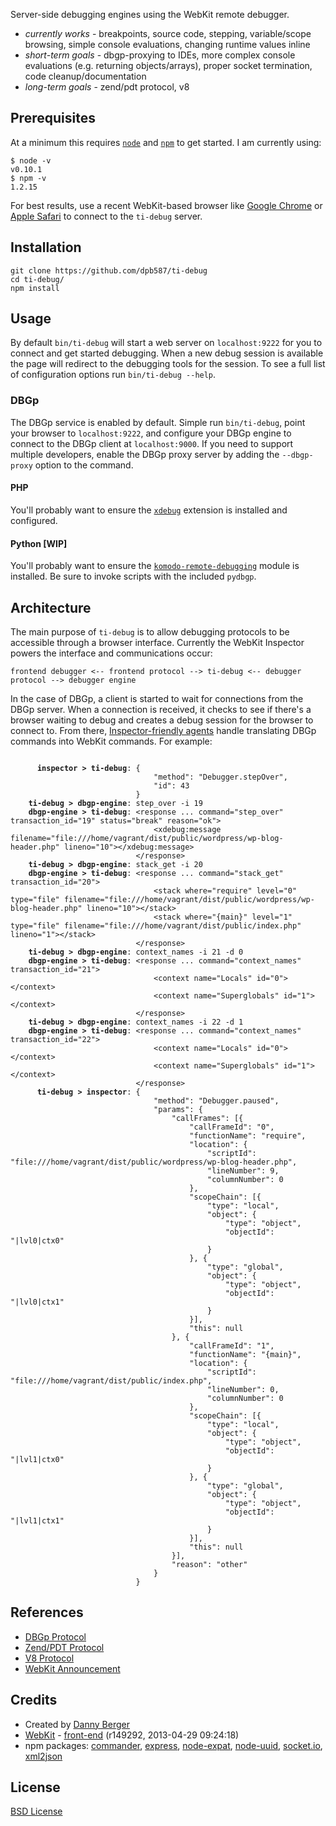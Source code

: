 Server-side debugging engines using the WebKit remote debugger.

 * *currently works* - breakpoints, source code, stepping, variable/scope browsing, simple console evaluations, changing runtime values inline
 * *short-term goals* - dbgp-proxying to IDEs, more complex console evaluations (e.g. returning objects/arrays), proper socket termination, code cleanup/documentation
 * *long-term goals* - zend/pdt protocol, v8


Prerequisites
-------------

At a minimum this requires [`node`](http://nodejs.org/) and [`npm`](https://npmjs.org/) to get started. I am currently
using:

    $ node -v
    v0.10.1
    $ npm -v
    1.2.15

For best results, use a recent WebKit-based browser like [Google Chrome](https://www.google.com/intl/en/chrome/browser/)
or [Apple Safari](http://www.apple.com/safari/) to connect to the `ti-debug` server.


Installation
------------

    git clone https://github.com/dpb587/ti-debug
    cd ti-debug/
    npm install


Usage
-----

By default `bin/ti-debug` will start a web server on `localhost:9222` for you to connect and get started debugging. When
a new debug session is available the page will redirect to the debugging tools for the session. To see a full list of
configuration options run `bin/ti-debug --help`.


### DBGp

The DBGp service is enabled by default. Simple run `bin/ti-debug`, point your browser to `localhost:9222`, and configure
your DBGp engine to connect to the DBGp client at `localhost:9000`. If you need to support multiple developers, enable
the DBGp proxy server by adding the `--dbgp-proxy` option to the command.


#### PHP

You'll probably want to ensure the [`xdebug`](http://pecl.php.net/package/xdebug) extension is installed and configured.


#### Python [WIP]

You'll probably want to ensure the [`komodo-remote-debugging`](http://docs.activestate.com/komodo/8.0/debugpython.html#debugpython_top)
module is installed. Be sure to invoke scripts with the included `pydbgp`.


Architecture
------------

The main purpose of `ti-debug` is to allow debugging protocols to be accessible through a browser interface. Currently
the WebKit Inspector powers the interface and communications occur:

    frontend debugger <-- frontend protocol --> ti-debug <-- debugger protocol --> debugger engine

In the case of DBGp, a client is started to wait for connections from the DBGp server. When a connection is received, it
checks to see if there's a browser waiting to debug and creates a debug session for the browser to connect to. From
there, [Inspector-friendly agents](./lib/dbgp/protocol/inspector/agent) handle translating DBGp commands into WebKit
commands. For example:

<pre><code>
      <strong>inspector &gt; ti-debug</strong>: {
                                "method": "Debugger.stepOver",
                                "id": 43
                            }
    <strong>ti-debug &gt; dbgp-engine</strong>: step_over -i 19
    <strong>dbgp-engine &gt; ti-debug</strong>: &lt;response ... command="step_over" transaction_id="19" status="break" reason="ok"&gt;
                                &lt;xdebug:message filename="file:///home/vagrant/dist/public/wordpress/wp-blog-header.php" lineno="10"&gt;&lt;/xdebug:message&gt;
                            &lt;/response&gt;
    <strong>ti-debug &gt; dbgp-engine</strong>: stack_get -i 20
    <strong>dbgp-engine &gt; ti-debug</strong>: &lt;response ... command="stack_get" transaction_id="20"&gt;
                                &lt;stack where="require" level="0" type="file" filename="file:///home/vagrant/dist/public/wordpress/wp-blog-header.php" lineno="10"&gt;&lt;/stack&gt;
                                &lt;stack where="{main}" level="1" type="file" filename="file:///home/vagrant/dist/public/index.php" lineno="1"&gt;&lt;/stack&gt;
                            &lt;/response&gt;
    <strong>ti-debug &gt; dbgp-engine</strong>: context_names -i 21 -d 0
    <strong>dbgp-engine &gt; ti-debug</strong>: &lt;response ... command="context_names" transaction_id="21"&gt;
                                &lt;context name="Locals" id="0"&gt;&lt;/context&gt;
                                &lt;context name="Superglobals" id="1"&gt;&lt;/context&gt;
                            &lt;/response&gt;
    <strong>ti-debug &gt; dbgp-engine</strong>: context_names -i 22 -d 1
    <strong>dbgp-engine &gt; ti-debug</strong>: &lt;response ... command="context_names" transaction_id="22"&gt;
                                &lt;context name="Locals" id="0"&gt;&lt;/context&gt;
                                &lt;context name="Superglobals" id="1"&gt;&lt;/context&gt;
                            &lt;/response&gt;
      <strong>ti-debug &gt; inspector</strong>: {
                                "method": "Debugger.paused",
                                "params": {
                                    "callFrames": [{
                                        "callFrameId": "0",
                                        "functionName": "require",
                                        "location": {
                                            "scriptId": "file:///home/vagrant/dist/public/wordpress/wp-blog-header.php",
                                            "lineNumber": 9,
                                            "columnNumber": 0
                                        },
                                        "scopeChain": [{
                                            "type": "local",
                                            "object": {
                                                "type": "object",
                                                "objectId": "|lvl0|ctx0"
                                            }
                                        }, {
                                            "type": "global",
                                            "object": {
                                                "type": "object",
                                                "objectId": "|lvl0|ctx1"
                                            }
                                        }],
                                        "this": null
                                    }, {
                                        "callFrameId": "1",
                                        "functionName": "{main}",
                                        "location": {
                                            "scriptId": "file:///home/vagrant/dist/public/index.php",
                                            "lineNumber": 0,
                                            "columnNumber": 0
                                        },
                                        "scopeChain": [{
                                            "type": "local",
                                            "object": {
                                                "type": "object",
                                                "objectId": "|lvl1|ctx0"
                                            }
                                        }, {
                                            "type": "global",
                                            "object": {
                                                "type": "object",
                                                "objectId": "|lvl1|ctx1"
                                            }
                                        }],
                                        "this": null
                                    }],
                                    "reason": "other"
                                }
                            }</code></pre>


References
----------

 * [DBGp Protocol](http://xdebug.org/docs-dbgp.php)
 * [Zend/PDT Protocol](http://www.eclipse.org/pdt/documents/PDT%20-%20Debug%20Protocol.pdf)
 * [V8 Protocol](http://code.google.com/p/v8/wiki/DebuggerProtocol)
 * [WebKit Announcement](http://www.webkit.org/blog/1875/announcing-remote-debugging-protocol-v1-0/)


Credits
-------

 * Created by [Danny Berger](http://dpb587.me)
 * [WebKit](http://www.webkit.org/) - [front-end](http://svn.webkit.org/repository/webkit/trunk/Source/WebCore/inspector/front-end/) (r149292, 2013-04-29 09:24:18)
 * npm packages:
    [commander](https://npmjs.org/package/commander),
    [express](https://npmjs.org/package/express),
    [node-expat](https://npmjs.org/package/node-expat),
    [node-uuid](https://npmjs.org/package/node-uuid),
    [socket.io](https://npmjs.org/package/socket.io),
    [xml2json](https://npmjs.org/package/xml2json)


License
-------

[BSD License](./LICENSE)
